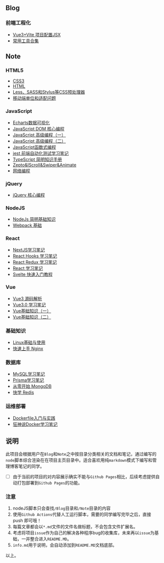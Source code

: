 ## Blog  
### 前端工程化  
- [Vue3+Vite 项目配置JSX](.%5CBlog%5C%E5%89%8D%E7%AB%AF%E5%B7%A5%E7%A8%8B%E5%8C%96%5CVue3+Vite%20%E9%A1%B9%E7%9B%AE%E9%85%8D%E7%BD%AEJSX.md)  
- [常用工具合集](.%5CBlog%5C%E5%B8%B8%E7%94%A8%E5%B7%A5%E5%85%B7%E5%90%88%E9%9B%86.md)  
## Note  
### HTML5  
- [CSS3](.%5CNote%5CHTML5%5CCSS3.md)  
- [HTML](.%5CNote%5CHTML5%5CHTML.md)  
- [Less、SASS和Stylus等CSS预处理器](.%5CNote%5CHTML5%5CLess%E3%80%81SASS%E5%92%8CStylus%E7%AD%89CSS%E9%A2%84%E5%A4%84%E7%90%86%E5%99%A8.md)  
- [移动端单位和适配问题](.%5CNote%5CHTML5%5C%E7%A7%BB%E5%8A%A8%E7%AB%AF%E5%8D%95%E4%BD%8D%E5%92%8C%E9%80%82%E9%85%8D%E9%97%AE%E9%A2%98.md)  
### JavaScript  
- [Echarts数据可视化](.%5CNote%5CJavaScript%5CEcharts%E6%95%B0%E6%8D%AE%E5%8F%AF%E8%A7%86%E5%8C%96.md)  
- [JavaScript DOM 核心编程](.%5CNote%5CJavaScript%5CJavaScript%20DOM%20%E6%A0%B8%E5%BF%83%E7%BC%96%E7%A8%8B.md)  
- [JavaScript 高级编程（一）](.%5CNote%5CJavaScript%5CJavaScript%20%E9%AB%98%E7%BA%A7%E7%BC%96%E7%A8%8B%EF%BC%88%E4%B8%80%EF%BC%89.md)  
- [JavaScript 高级编程（二）](.%5CNote%5CJavaScript%5CJavaScript%20%E9%AB%98%E7%BA%A7%E7%BC%96%E7%A8%8B%EF%BC%88%E4%BA%8C%EF%BC%89.md)  
- [JavaScript函数式编程](.%5CNote%5CJavaScript%5CJavaScript%E5%87%BD%E6%95%B0%E5%BC%8F%E7%BC%96%E7%A8%8B.md)  
- [jest 前端自动化测试学习笔记](.%5CNote%5CJavaScript%5Cjest%20%E5%89%8D%E7%AB%AF%E8%87%AA%E5%8A%A8%E5%8C%96%E6%B5%8B%E8%AF%95%E5%AD%A6%E4%B9%A0%E7%AC%94%E8%AE%B0.md)  
- [TypeScript 简明知识手册](.%5CNote%5CJavaScript%5CTypeScript%20%E7%AE%80%E6%98%8E%E7%9F%A5%E8%AF%86%E6%89%8B%E5%86%8C.md)  
- [Zepto&IScroll&Swiper&Animate](.%5CNote%5CJavaScript%5CZepto&IScroll&Swiper&Animate.md)  
- [网络编程](.%5CNote%5CJavaScript%5C%E7%BD%91%E7%BB%9C%E7%BC%96%E7%A8%8B.md)  
### jQuery  
- [jQuery 核心编程](.%5CNote%5CjQuery%5CjQuery%20%E6%A0%B8%E5%BF%83%E7%BC%96%E7%A8%8B.md)  
### NodeJS  
- [NodeJs 简明基础知识](.%5CNote%5CNodeJS%5CNodeJs%20%E7%AE%80%E6%98%8E%E5%9F%BA%E7%A1%80%E7%9F%A5%E8%AF%86.md)  
- [Webpack 基础](.%5CNote%5CNodeJS%5CWebpack%20%E5%9F%BA%E7%A1%80.md)  
### React  
- [NextJS学习笔记](.%5CNote%5CReact%5CNextJS%E5%AD%A6%E4%B9%A0%E7%AC%94%E8%AE%B0.md)  
- [React Hooks 学习笔记](.%5CNote%5CReact%5CReact%20Hooks%20%E5%AD%A6%E4%B9%A0%E7%AC%94%E8%AE%B0.md)  
- [React Redux 学习笔记](.%5CNote%5CReact%5CReact%20Redux%20%E5%AD%A6%E4%B9%A0%E7%AC%94%E8%AE%B0.md)  
- [React 学习笔记](.%5CNote%5CReact%5CReact%20%E5%AD%A6%E4%B9%A0%E7%AC%94%E8%AE%B0.md)  
- [Svelte 快速入门教程](.%5CNote%5CReact%5CSvelte%20%E5%BF%AB%E9%80%9F%E5%85%A5%E9%97%A8%E6%95%99%E7%A8%8B.md)  
### Vue  
- [Vue3 源码解析](.%5CNote%5CVue%5CVue3%20%E6%BA%90%E7%A0%81%E8%A7%A3%E6%9E%90.md)  
- [Vue3.0 学习笔记](.%5CNote%5CVue%5CVue3.0%20%E5%AD%A6%E4%B9%A0%E7%AC%94%E8%AE%B0.md)  
- [Vue基础知识（一）](.%5CNote%5CVue%5CVue%E5%9F%BA%E7%A1%80%E7%9F%A5%E8%AF%86%EF%BC%88%E4%B8%80%EF%BC%89.md)  
- [Vue基础知识（二）](.%5CNote%5CVue%5CVue%E5%9F%BA%E7%A1%80%E7%9F%A5%E8%AF%86%EF%BC%88%E4%BA%8C%EF%BC%89.md)  
### 基础知识  
- [Linux基础与使用](.%5CNote%5C%E5%9F%BA%E7%A1%80%E7%9F%A5%E8%AF%86%5CLinux%E5%9F%BA%E7%A1%80%E4%B8%8E%E4%BD%BF%E7%94%A8.md)  
- [快速上手 Nginx](.%5CNote%5C%E5%9F%BA%E7%A1%80%E7%9F%A5%E8%AF%86%5C%E5%BF%AB%E9%80%9F%E4%B8%8A%E6%89%8B%20Nginx.md)  
### 数据库  
- [MySQL学习笔记](.%5CNote%5C%E6%95%B0%E6%8D%AE%E5%BA%93%5CMySQL%E5%AD%A6%E4%B9%A0%E7%AC%94%E8%AE%B0.md)  
- [Prisma学习笔记](.%5CNote%5C%E6%95%B0%E6%8D%AE%E5%BA%93%5CPrisma%E5%AD%A6%E4%B9%A0%E7%AC%94%E8%AE%B0.md)  
- [从零开始 MongoDB](.%5CNote%5C%E6%95%B0%E6%8D%AE%E5%BA%93%5C%E4%BB%8E%E9%9B%B6%E5%BC%80%E5%A7%8B%20MongoDB.md)  
- [快学 Redis](.%5CNote%5C%E6%95%B0%E6%8D%AE%E5%BA%93%5C%E5%BF%AB%E5%AD%A6%20Redis.md)  
### 运维部署  
- [Dockerfile入门与实践](.%5CNote%5C%E8%BF%90%E7%BB%B4%E9%83%A8%E7%BD%B2%5CDockerfile%E5%85%A5%E9%97%A8%E4%B8%8E%E5%AE%9E%E8%B7%B5.md)  
- [狂神说Docker学习笔记](.%5CNote%5C%E8%BF%90%E7%BB%B4%E9%83%A8%E7%BD%B2%5C%E7%8B%82%E7%A5%9E%E8%AF%B4Docker%E5%AD%A6%E4%B9%A0%E7%AC%94%E8%AE%B0.md)  
## 说明
此项目会根据用户在`Blog`和`Note`之中按目录分类相关的文档和笔记，通过编写的`node`脚本综合渲染在在项目主页目录中。适合喜欢用纯`markdown`模式下编写和管理博客笔记的同学。
- [ ] 由于当前的项目的对内容展示确实不能与`Github Pages`相比，后续考虑提供自动打包部署到`Github Pages`的功能。
### 注意
  1. nodeJS脚本只会查找`/Blog`目录和`/Note`目录的内容
  2. 使用`Github Actions`代替人工运行脚本，需要的同学编写完毕之后，直接 push 即可哦！
  3. 每篇文章都会以`*.md`文件的文件名做标题，不会包含文件扩展名。
  4. 考虑将项目`issue`作为自己的解决各种程序bug的收集库，未来再以`issue`为基础，一并整合进入`README.MD`。
  5. `info.md`用于说明，会自动添加到`README.MD`文档底部。
  
以上。

